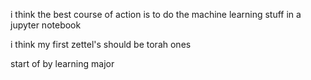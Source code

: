 i think the best course of action is to do the machine learning stuff in a jupyter notebook 

i think my first zettel's should be torah ones 

start of by learning major
